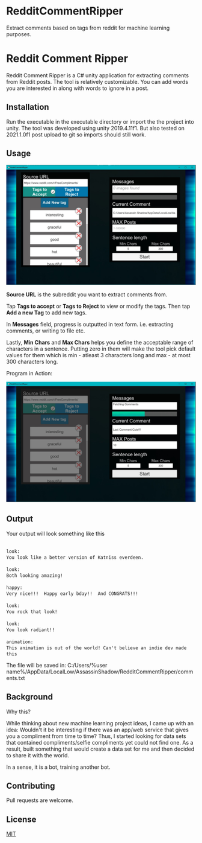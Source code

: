 # RedditCommentRipper
Extract comments based on tags from reddit for machine learning purposes.

# Reddit Comment Ripper

Reddit Comment Ripper is a C# unity application for extracting comments from Reddit posts. The tool is relatively customizable. You can add words you are interested in along with words to ignore in a post.

## Installation

Run the executable in the executable directory or import the the project into unity. The tool was developed using unity 2019.4.11f1. But also tested on 2021.1.0f1 post upload to git so imports should still work.

## Usage

<img src="https://raw.githubusercontent.com/assassinshadow0/RedditCommentRipper/master/Capture.jpg">

<b>Source URL</b>  is the subreddit you want to extract comments from.

Tap <b>Tags to accept</b> or <b>Tags to Reject</b> to view or modify the tags. Then tap <b>Add a new Tag</b> to add new tags. 

In <b>Messages</b> field, progress is outputted in text form. i.e. extracting comments, or writing to file etc.

Lastly, <b>Min Chars</b> and <b>Max Chars</b> helps you define the acceptable range of characters in a sentence. Putting zero in them will make the tool pick default values for them which is min - atleast 3 characters long and max - at most 300 characters long.

Program in Action:

<img src="https://raw.githubusercontent.com/assassinshadow0/RedditCommentRipper/master/cap2.jpg">

## Output
Your output will look something like this
```output

look: 
You look like a better version of Katniss everdeen. 

look: 
Both looking amazing! 

happy: 
Very nice!!!  Happy early bday!!  And CONGRATS!!! 

look: 
You rock that look! 

look: 
You look radiant!! 

animation: 
This animation is out of the world! Can't believe an indie dev made this 

```
The file will be saved in:
C:/Users/%user name%/AppData/LocalLow/AssassinShadow/RedditCommentRipper/comments.txt
## Background
Why this?

While thinking about new machine learning project ideas, I came up with an idea: Wouldn't it be interesting if there was an app/web service that gives you a compliment from time to time? Thus, I started looking for data sets that contained compliments/selfie compliments yet could not find one. As a result, built something that would create a data set for me and then decided to share it with the world. 

In a sense, it is a bot, training another bot.
## Contributing
Pull requests are welcome.

## License
[MIT](https://choosealicense.com/licenses/mit/)
